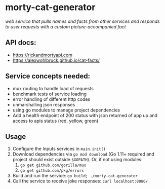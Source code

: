 # morty-cat-generator
*web service that pulls names and facts from other services
and responds to user requests with a custom picture-accompanied fact*

## API docs:
* https://rickandmortyapi.com
* https://alexwohlbruck.github.io/cat-facts/

## Service concepts needed:
* mux routing to handle load of requests
* benchmark tests of service loading
* error handling of different http codes
* unmarshalling json responses
* using go modules to manage project dependencies
* Add a health endpoint of 200 status with json returned of app up and
  access to apis status (red, yellow, green)

## Usage
1. Configure the Inputs services in `main.init()`
1. Download dependencies via `go mod download` (Go 1.11+ required and project
  should exist outside `$GOPATH`). Or, if not using modules:
    1. `go get github.com/gorilla/mux`
    1. `go get github.com/pkg/errors`
1. Build and run the service: `go build; ./morty-cat-generator`
1. Call the service to receive joke responses: `curl localhost:8080/`
